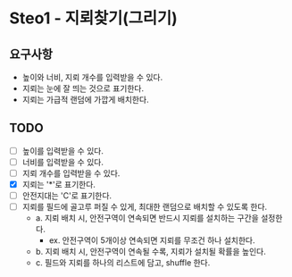 # Steo1 - 지뢰찾기(그리기)

## 요구사항
* 높이와 너비, 지뢰 개수를 입력받을 수 있다.
* 지뢰는 눈에 잘 띄는 것으로 표기한다.
* 지뢰는 가급적 랜덤에 가깝게 배치한다.

## TODO
* [ ] 높이를 입력받을 수 있다.
* [ ] 너비를 입력받을 수 있다.
* [ ] 지뢰 개수를 입력받을 수 있다.
* [x] 지뢰는 '*'로 표기한다.
* [ ] 안전지대는 'C'로 표기한다.
* [ ] 지뢰를 필드에 골고루 퍼질 수 있게, 최대한 랜덤으로 배치할 수 있도록 한다.
  * a. 지뢰 배치 시, 안전구역이 연속되면 반드시 지뢰를 설치하는 구간을 설정한다.
    * ex. 안전구역이 5개이상 연속되면 지뢰를 무조건 하나 설치한다.
  * b. 지뢰 배치 시, 안전구역이 연속될 수록, 지뢰가 설치될 확률을 높인다.
  * c. 필드와 지뢰를 하나의 리스트에 담고, shuffle 한다.
